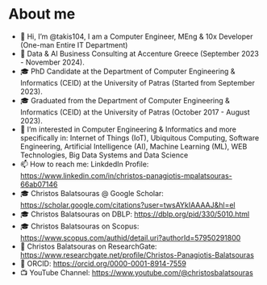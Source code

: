 # About me
- 👋 Hi, I’m @takis104, I am a Computer Engineer, MEng & 10x Developer (One-man Entire IT Department)
- 💼 Data & AI Business Consulting at Accenture Greece (September 2023 - November 2024).
- 🎓 PhD Candidate at the Department of Computer Engineering & Informatics (CEID) at the University of Patras (Started from September 2023).
- 🎓 Graduated from the Department of Computer Engineering & Informatics (CEID) at the University of Patras (October 2017 - August 2023).
- 👀 I’m interested in Computer Engineering & Informatics and more specifically in: Internet of Things (IoT), Ubiquitous Computing, Software Engineering, Artificial Intelligence (AI), Machine Learning (ML), WEB Technologies, Big Data Systems and Data Science
- 📫 How to reach me: LinkdedIn Profile: https://www.linkedin.com/in/christos-panagiotis-mpalatsouras-66ab07146
- 🎓 Christos Balatsouras @ Google Scholar: https://scholar.google.com/citations?user=twsAYkIAAAAJ&hl=el
- 🎓 Christos Balatsouras on DBLP: https://dblp.org/pid/330/5010.html
- 🎓 Christos Balatsouras on Scopus: https://www.scopus.com/authid/detail.uri?authorId=57950291800
- 🔬 Christos Balatsouras on ResearchGate: https://www.researchgate.net/profile/Christos-Panagiotis-Balatsouras
- 🪪 ORCID: https://orcid.org/0000-0001-8914-7559
- 📺 YouTube Channel: https://www.youtube.com/@christosbalatsouras
<!--- - 🌱 I’m currently learning new tech skills... --->

<!---
## Current Tech Stack
### Front-end
- React.JS

### Back-end
- Flask
- FastAPI

### Mobile
- Android: Kotlin

### Databases
- mySQL
- PostgreSQL

### Cloud
- Google Firebase
- Microsoft Azure

### Data & AI
- Pandas
- Numpy
- Sci-kit Learn
- Tensorflow/Keras

### Big Data Management
- Apache Spark
--->

<!---
takis104/takis104 is a ✨ special ✨ repository because its `README.md` (this file) appears on your GitHub profile.
You can click the Preview link to take a look at your changes.
--->
